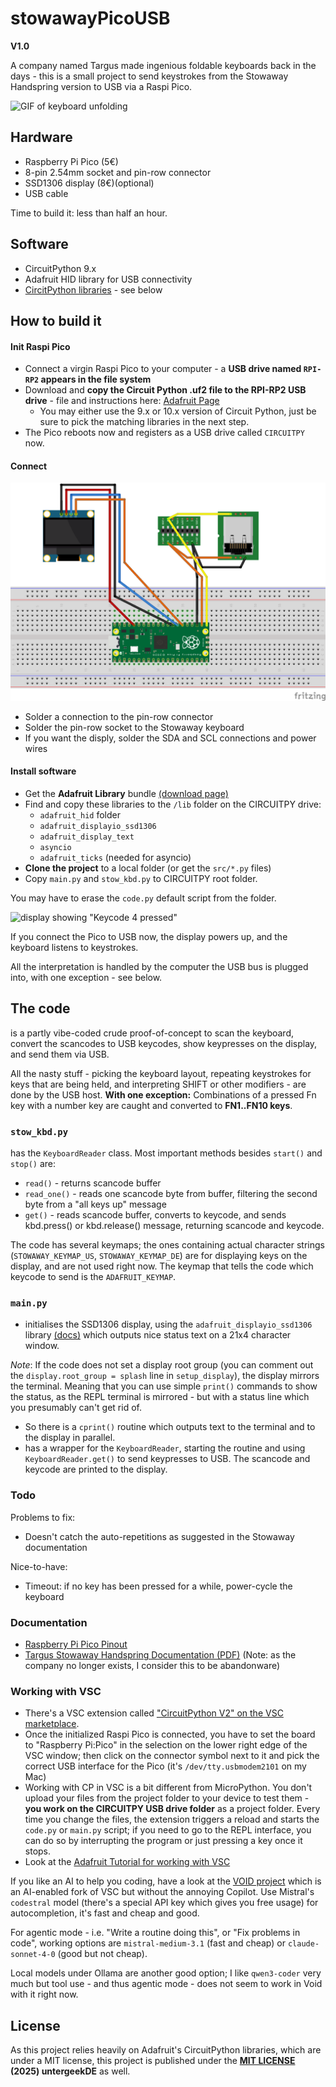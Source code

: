 # stowawayPicoUSB

**V1.0**

A company named Targus made ingenious foldable keyboards back in the days - this is a small project to send keystrokes from the Stowaway Handspring version to USB via a Raspi Pico.

![GIF of keyboard unfolding](./stowawayPicoUSB.gif "Stowaway keyboard unfolding")

## Hardware

- Raspberry Pi Pico (5€)
- 8-pin 2.54mm socket and pin-row connector
- SSD1306 display (8€)(optional)
- USB cable

Time to build it: less than half an hour.

## Software

- CircuitPython 9.x
- Adafruit HID library for USB connectivity
- [CircitPython libraries](https://circuitpython.org/libraries) - see below


## How to build it

#### Init Raspi Pico 

- Connect a virgin Raspi Pico to your computer - a **USB drive named ```RPI-RP2``` appears in the file system**
- Download and **copy the Circuit Python .uf2 file to the RPI-RP2 USB drive** - file and instructions here: [Adafruit Page](https://circuitpython.org/board/raspberry_pi_pico/) 
  - You may either use the 9.x or 10.x version of Circuit Python, just be sure to pick the matching libraries in the next step. 
- The Pico reboots now and registers as a USB drive called ```CIRCUITPY``` now. 

#### Connect

![Schematic](./PicoWiring_Breadboard.png)
- Solder a connection to the pin-row connector
- Solder the pin-row socket to the Stowaway keyboard
- If you want the disply, solder the SDA and SCL connections and power wires

#### Install software

- Get the **Adafruit Library** bundle [(download page)](https://circuitpython.org/libraries)
- Find and copy these libraries to the ```/lib``` folder on the CIRCUITPY drive: 
	- ```adafruit_hid``` folder
	- ```adafruit_displayio_ssd1306```
	- ```adafruit_display_text```
	- ```asyncio```
	- ```adafruit_ticks``` (needed for asyncio)
- **Clone the project** to a local folder (or get the ```src/*.py``` files)
- Copy ```main.py``` and ```stow_kbd.py``` to CIRCUITPY root folder.

You may have to erase the ```code.py``` default script from the folder.

![display showing "Keycode 4 pressed"](./keys_display.png)

If you connect the Pico to USB now, the display powers up, and the keyboard listens to keystrokes. 

All the interpretation is handled by the computer the USB bus is plugged into, with one exception - see below. 

## The code

is a partly vibe-coded crude proof-of-concept to scan the keyboard, convert the scancodes to USB keycodes, show keypresses on the display, and send them via USB.

All the nasty stuff - picking the keyboard layout, repeating keystrokes for keys that are being held, and interpreting SHIFT or other modifiers - are done by the USB host. **With one exception:** Combinations of a pressed Fn key with a number key are caught and converted to **FN1..FN10 keys**. 

### ```stow_kbd.py```

has the ```KeyboardReader``` class. Most important methods besides ```start()``` and ```stop()``` are: 

- ```read()``` - returns scancode buffer
- ```read_one()``` - reads one scancode byte from buffer, filtering the second byte from a "all keys up" message
- ```get()``` - reads scancode buffer, converts to keycode, and sends kbd.press() or kbd.release() message, returning scancode and keycode. 

The code has several keymaps; the ones containing actual character strings (```STOWAWAY_KEYMAP_US```, ```STOWAWAY_KEYMAP_DE```) are for displaying keys on the display, and are not used right now. The keymap that tells the code which keycode to send is the ```ADAFRUIT_KEYMAP```.

### ```main.py```

- initialises the SSD1306 display, using the ```adafruit_displayio_ssd1306``` library [(docs)](https://docs.circuitpython.org/projects/displayio_ssd1306/en/latest/) which outputs nice status text on a 21x4 character window.

*Note*: If the code does not set a display root group (you can comment out the ```display.root_group = splash``` line in ```setup_display```), the display mirrors the terminal. Meaning that you can use simple ```print()``` commands to show the status, as the REPL terminal is mirrored - but with a status line which you presumably can't get rid of. 

- So there is a ```cprint()``` routine which outputs text to the terminal and to the display in parallel.
- has a wrapper for the ```KeyboardReader```, starting the routine and using ```KeyboardReader.get()``` to send keypresses to USB. The scancode and keycode are printed to the display. 

### Todo

Problems to fix: 

- Doesn't catch the auto-repetitions as suggested in the Stowaway documentation

Nice-to-have: 

- Timeout: if no key has been pressed for a while, power-cycle the keyboard

### Documentation

- [Raspberry Pi Pico Pinout](https://www.elektronik-kompendium.de/sites/raspberry-pi/2611051.htm)
- [Targus Stowaway Handspring Documentation (PDF)](./stowaway_handspring.pdf) (Note: as the company no longer exists, I consider this to be abandonware) 

### Working with VSC

- There's a VSC extension called ["CircuitPython V2" on the VSC marketplace](https://marketplace.visualstudio.com/items?itemName=wmerkens.vscode-circuitpython-v2). 
- Once the initialized Raspi Pico is connected, you have to set the board to "Raspberry Pi:Pico" in the selection on the lower right edge of the VSC window; then click on the connector symbol next to it and pick the correct USB interface for the Pico (it's ```/dev/tty.usbmodem2101``` on my Mac)
- Working with CP in VSC is a bit different from MicroPython. You don't upload your files from the project folder to your device to test them - **you work on the CIRCUITPY USB drive folder** as a project folder. Every time you change the files, the extension triggers a reload and starts the ```code.py```  or ```main.py``` script; if you need to go to the REPL interface, you can do so by interrupting the program or just pressing a key once it stops. 
- Look at the [Adafruit Tutorial for working with VSC](https://learn.adafruit.com/using-the-circuitpython-extension-for-visual-studio-code/use-the-circuitpython-extension-for-vs-code)

If you like an AI to help you coding, have a look at the [VOID project](https://voideditor.com) which is an AI-enabled fork of VSC but without the annoying Copilot. Use Mistral's ```codestral``` model (there's a special API key which gives you free usage) for autocompletion, it's fast and cheap and good. 

For agentic mode - i.e. "Write a routine doing this", or "Fix problems in code", working options are ```mistral-medium-3.1``` (fast and cheap) or ```claude-sonnet-4-0``` (good but not cheap). 

Local models under Ollama are another good option; I like ```qwen3-coder``` very much but tool use - and thus agentic mode - does not seem to work in Void with it right now.  

## License

As this project relies heavily on Adafruit's CircuitPython libraries, which are under a MIT license, this project is published under the **[MIT LICENSE](./LICENSE) (2025) untergeekDE** as well. 


